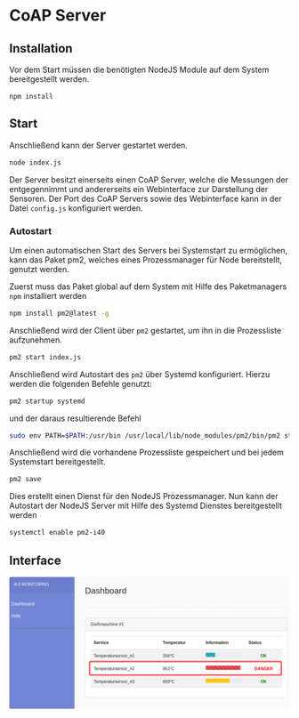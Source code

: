 # CoAP Server

## Installation
Vor dem Start müssen die benötigten NodeJS Module auf dem System bereitgestellt werden.
```
npm install
```

## Start
Anschließend kann der Server gestartet werden.
```bash
node index.js
```

Der Server besitzt einerseits einen CoAP Server, welche die Messungen der entgegennimmt und andererseits ein Webinterface zur Darstellung der Sensoren. Der Port des CoAP Servers sowie des Webinterface kann in der Datei ```config.js``` konfiguriert werden.

### Autostart
Um einen automatischen Start des Servers bei Systemstart zu ermöglichen, kann das Paket pm2, welches eines Prozessmanager für Node bereitstellt, genutzt werden.

Zuerst muss das Paket global auf dem System mit Hilfe des Paketmanagers ```npm``` installiert werden
```bash
npm install pm2@latest -g
```

Anschließend wird der Client über ```pm2``` gestartet, um ihn in die Prozessliste aufzunehmen.

```bash
pm2 start index.js
```

Anschließend wird Autostart des ```pm2``` über Systemd konfiguriert. Hierzu werden die folgenden Befehle genutzt:

```bash
pm2 startup systemd
```

und der daraus resultierende Befehl
```bash
sudo env PATH=$PATH:/usr/bin /usr/local/lib/node_modules/pm2/bin/pm2 startup systemd -u i40 --hp /home/i40
```

Anschließend wird die vorhandene Prozessliste gespeichert und bei jedem Systemstart bereitgestellt.
```bash
pm2 save
```

Dies erstellt einen Dienst für den NodeJS Prozessmanager. Nun kann der Autostart der NodeJS Server mit Hilfe des Systemd Dienstes bereitgestellt werden

```bash
systemctl enable pm2-i40
```

## Interface

![Monitoringsystem](https://github.com/fjnalta/thesis/blob/master/tex/bilder/coap-monitoring.png)